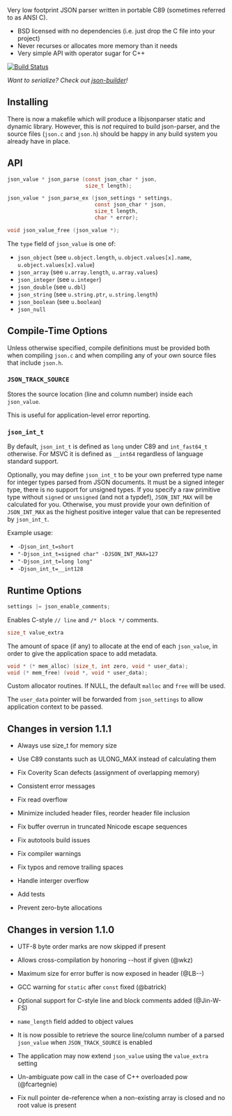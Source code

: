 Very low footprint JSON parser written in portable C89 (sometimes referred to as ANSI C).

* BSD licensed with no dependencies (i.e. just drop the C file into your project)
* Never recurses or allocates more memory than it needs
* Very simple API with operator sugar for C++

[![Build Status](https://github.com/json-parser/json-parser/actions/workflows/main.yml/badge.svg)](https://github.com/json-parser/json-parser/actions)

_Want to serialize?  Check out [json-builder](https://github.com/json-parser/json-builder)!_

Installing
----------

There is now a makefile which will produce a libjsonparser static and dynamic library.  However, this
is _not_ required to build json-parser, and the source files (`json.c` and `json.h`) should be happy
in any build system you already have in place.


API
---
```c
json_value * json_parse (const json_char * json,
                         size_t length);

json_value * json_parse_ex (json_settings * settings,
                            const json_char * json,
                            size_t length,
                            char * error);

void json_value_free (json_value *);
```
The `type` field of `json_value` is one of:

* `json_object` (see `u.object.length`, `u.object.values[x].name`, `u.object.values[x].value`)
* `json_array` (see `u.array.length`, `u.array.values`)
* `json_integer` (see `u.integer`)
* `json_double` (see `u.dbl`)
* `json_string` (see `u.string.ptr`, `u.string.length`)
* `json_boolean` (see `u.boolean`)
* `json_null`


Compile-Time Options
--------------------
Unless otherwise specified, compile definitions must be provided both when compiling `json.c` and when compiling any of your own source files that include `json.h`.

### `JSON_TRACK_SOURCE`
Stores the source location (line and column number) inside each `json_value`.

This is useful for application-level error reporting.


### `json_int_t`
By default, `json_int_t` is defined as `long` under C89 and `int_fast64_t` otherwise. For MSVC it is defined as `__int64` regardless of language standard support.

Optionally, you may define `json_int_t` to be your own preferred type name for integer types parsed from JSON documents. It must be a signed integer type, there is no support for unsigned types. If you specify a raw primitive type without `signed` or `unsigned` (and not a typdef), `JSON_INT_MAX` will be calculated for you. Otherwise, you must provide your own definition of `JSON_INT_MAX` as the highest positive integer value that can be represented by `json_int_t`.

Example usage:
* `-Djson_int_t=short`
* `"-Djson_int_t=signed char" -DJSON_INT_MAX=127`
* `"-Djson_int_t=long long"`
* `-Djson_int_t=__int128`


Runtime Options
---------------
```c
settings |= json_enable_comments;
```
Enables C-style `// line` and `/* block */` comments.
```c
size_t value_extra
```
The amount of space (if any) to allocate at the end of each `json_value`, in
order to give the application space to add metadata.
```c
void * (* mem_alloc) (size_t, int zero, void * user_data);
void (* mem_free) (void *, void * user_data);
```
Custom allocator routines.  If NULL, the default `malloc` and `free` will be used.

The `user_data` pointer will be forwarded from `json_settings` to allow application
context to be passed.


Changes in version 1.1.1
------------------------

* Always use size_t for memory size

* Use C89 constants such as ULONG_MAX instead of calculating them

* Fix Coverity Scan defects (assignment of overlapping memory)

* Consistent error messages

* Fix read overflow

* Minimize included header files, reorder header file inclusion

* Fix buffer overrun in truncated Nnicode escape sequences

* Fix autotools build issues

* Fix compiler warnings

* Fix typos and remove trailing spaces

* Handle interger overflow

* Add tests

* Prevent zero-byte allocations

Changes in version 1.1.0
------------------------

* UTF-8 byte order marks are now skipped if present

* Allows cross-compilation by honoring --host if given (@wkz)

* Maximum size for error buffer is now exposed in header (@LB--)

* GCC warning for `static` after `const` fixed (@batrick)

* Optional support for C-style line and block comments added (@Jin-W-FS)

* `name_length` field added to object values

* It is now possible to retrieve the source line/column number of a parsed `json_value` when `JSON_TRACK_SOURCE` is enabled

* The application may now extend `json_value` using the `value_extra` setting

* Un-ambiguate pow call in the case of C++ overloaded pow (@fcartegnie)

* Fix null pointer de-reference when a non-existing array is closed and no root value is present
